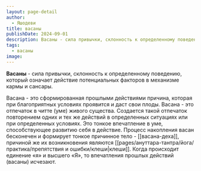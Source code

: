 ```yaml
---
layout: page-detail
author:
  - Яшодеви
title: васаны
publishDate: 2024-09-01
description: Васаны - сила привычки, склонность к определенному поведению, который означает действие потенциальных факторов в механизме кармы и сансары.
tags:
  - васаны
image:
---
```

**Васаны** - сила привычки, склонность к определенному поведению, который означает действие потенциальных факторов в механизме кармы и сансары. 

Васана - это сформированная прошлыми действиями причина, которая при благоприятных условиях проявится и даст свои плоды. Васана - это отпечаток в читте (уме) живого существа. Создается такой отпечаток повторением одних и тех же действий в определенных ситуациях или при определенных условиях. Это тонкое впечатление в уме, способствующее развитию себя в действие. Процесс накопления васан бесконечен и формирует тонкое причинное тело - [[васана-деха]], причиной же их возникновения являются [[pages/ануттара-тантра/йога/практика/препятствия и ошибки/клеши|клеши]]. Когда происходит единение «я» и высшего «Я», то впечатления прошлых действий (васаны) исчезают.

